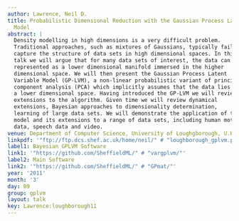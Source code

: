 ```yaml
---
author: Lawrence, Neil D.
title: Probabilistic Dimensional Reduction with the Gaussian Process Latent Variable
  Model
abstract: |
  Density modelling in high dimensions is a very difficult problem.
  Traditional approaches, such as mixtures of Gaussians, typically fail to
  capture the structure of data sets in high dimensional spaces. In this
  talk we will argue that for many data sets of interest, the data can be
  represented as a lower dimensional manifold immersed in the higher
  dimensional space. We will then present the Gaussian Process Latent
  Variable Model (GP-LVM), a non-linear probabilistic variant of principal
  component analysis (PCA) which implicitly assumes that the data lies on
  a lower dimensional space. Having introduced the GP-LVM we will review
  extensions to the algorithm. Given time we will review dynamical
  extensions, Bayesian approaches to dimensionality determination,
  learning of large data sets. We will demonstrate the application of the
  model and its extensions to a range of data sets, including human motion
  data, speech data and video.
venue: Department of Computer Science, University of Loughgborough, U.K.
linkpdf: '"ftp://ftp.dcs.shef.ac.uk/home/neil/" # "loughborough_gplvm.pdf"'
label1: Bayesian GPLVM Software
link1: '"https://github.com/SheffieldML/" # "vargplvm/"'
label2: Main Software
link2: '"https://github.com/SheffieldML/" # "GPmat/"'
year: '2011'
month: '3'
day: 09
group: gplvm
layout: talk
key: Lawrence:loughborough11
---
```

